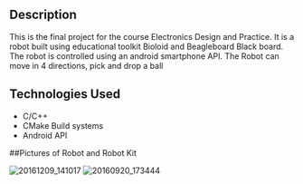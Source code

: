 ## Description
This is the final project for the course Electronics Design and Practice. It is a robot built using educational toolkit Bioloid and Beagleboard Black board. The robot is controlled using an android smartphone API.
The Robot can move in 4 directions, pick and drop a ball

## Technologies Used
- C/C++
- CMake Build systems
- Android API

##Pictures of Robot and Robot Kit

![20161209_141017](https://github.com/user-attachments/assets/7bd83fdb-13d6-4e02-b859-4a072e90ded6)
![20160920_173444](https://github.com/user-attachments/assets/c5a64826-b6e9-4ca7-b1cd-6aba8a24ae64)
